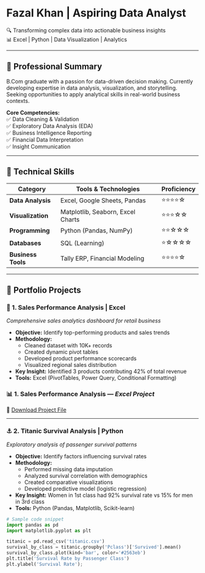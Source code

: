 # Fazal Khan | Aspiring Data Analyst

🔍 Transforming complex data into actionable business insights  
📊 Excel | Python | Data Visualization | Analytics

---

## 🚀 Professional Summary

B.Com graduate with a passion for data-driven decision making. Currently developing expertise in data analysis, visualization, and storytelling. Seeking opportunities to apply analytical skills in real-world business contexts.

**Core Competencies:**  
✅ Data Cleaning & Validation  
✅ Exploratory Data Analysis (EDA)  
✅ Business Intelligence Reporting  
✅ Financial Data Interpretation  
✅ Insight Communication

---

## 🧩 Technical Skills

| **Category**       | **Tools & Technologies**                     | **Proficiency**       |
|--------------------|---------------------------------------------|-----------------------|
| **Data Analysis**  | Excel, Google Sheets, Pandas                | ⭐⭐⭐⭐☆               |
| **Visualization**  | Matplotlib, Seaborn, Excel Charts           | ⭐⭐⭐☆☆               |
| **Programming**    | Python (Pandas, NumPy)                      | ⭐⭐☆☆☆               |
| **Databases**      | SQL (Learning)                              | ⭐☆☆☆☆               |
| **Business Tools** | Tally ERP, Financial Modeling               | ⭐⭐⭐⭐☆               |

---

## 📂 Portfolio Projects

### 💼 1. Sales Performance Analysis | Excel
*Comprehensive sales analytics dashboard for retail business*

- **Objective:** Identify top-performing products and sales trends
- **Methodology:**
  - Cleaned dataset with 10K+ records
  - Created dynamic pivot tables
  - Developed product performance scorecards
  - Visualized regional sales distribution
- **Key Insight:** Identified 3 products contributing 42% of total revenue
- **Tools:** Excel (PivotTables, Power Query, Conditional Formatting)

### 📊 1. Sales Performance Analysis — *Excel Project*

🔗 [Download Project File](Sales_Analysis.xlsx)


---

### ⚓ 2. Titanic Survival Analysis | Python
*Exploratory analysis of passenger survival patterns*

- **Objective:** Identify factors influencing survival rates
- **Methodology:**
  - Performed missing data imputation
  - Analyzed survival correlation with demographics
  - Created comparative visualizations
  - Developed predictive model (logistic regression)
- **Key Insight:** Women in 1st class had 92% survival rate vs 15% for men in 3rd class
- **Tools:** Python (Pandas, Matplotlib, Scikit-learn)

```python
# Sample code snippet
import pandas as pd
import matplotlib.pyplot as plt

titanic = pd.read_csv('titanic.csv')
survival_by_class = titanic.groupby('Pclass')['Survived'].mean()
survival_by_class.plot(kind='bar', color='#2563eb')
plt.title('Survival Rate by Passenger Class')
plt.ylabel('Survival Rate');
